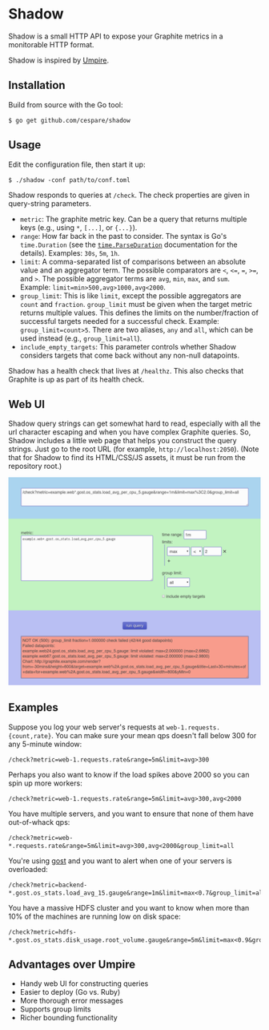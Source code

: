 # Shadow

Shadow is a small HTTP API to expose your Graphite metrics in a monitorable HTTP format.

Shadow is inspired by [Umpire](https://github.com/heroku/umpire).

## Installation

Build from source with the Go tool:

    $ go get github.com/cespare/shadow

## Usage

Edit the configuration file, then start it up:

    $ ./shadow -conf path/to/conf.toml

Shadow responds to queries at `/check`. The check properties are given in query-string parameters.

* `metric`: The graphite metric key. Can be a query that returns multiple keys (e.g., using `*`, `[...]`, or
  `{...}`).
* `range`: How far back in the past to consider. The syntax is Go's `time.Duration` (see the
  [`time.ParseDuration`](http://golang.org/pkg/time/#ParseDuration) documentation for the details). Examples:
  `30s`, `5m`, `1h`.
* `limit`: A comma-separated list of comparisons between an absolute value and an aggregator term. The
  possible comparators are `<`, `<=`, `=`, `>=`, and `>`. The possible aggregator terms are `avg`, `min`,
  `max`, and `sum`. Example: `limit=min>500,avg>1000,avg<2000`.
* `group_limit`: This is like `limit`, except the possible aggregators are `count` and `fraction`.
  `group_limit` must be given when the target metric returns multiple values. This defines the limits on the
  number/fraction of successful targets needed for a successful check. Example: `group_limit=count>5`. There
  are two aliases, `any` and `all`, which can be used instead (e.g., `group_limit=all`).
* `include_empty_targets`: This parameter controls whether Shadow considers targets that come back without
  any non-null datapoints.

Shadow has a health check that lives at `/healthz`. This also checks that Graphite is up as part of its health
check.

## Web UI

Shadow query strings can get somewhat hard to read, especially with all the url character escaping and when
you have complex Graphite queries. So, Shadow includes a little web page that helps you construct the query
strings. Just go to the root URL (for example, `http://localhost:2050`). (Note that for Shadow to find its
HTML/CSS/JS assets, it must be run from the repository root.)

![screenshot](/screenshot.png)

## Examples

Suppose you log your web server's requests at `web-1.requests.{count,rate}`. You can make sure your mean qps
doesn't fall below 300 for any 5-minute window:

    /check?metric=web-1.requests.rate&range=5m&limit=avg>300

Perhaps you also want to know if the load spikes above 2000 so you can spin up more workers:

    /check?metric=web-1.requests.rate&range=5m&limit=avg>300,avg<2000

You have multiple servers, and you want to ensure that none of them have out-of-whack qps:

    /check?metric=web-*.requests.rate&range=5m&limit=avg>300,avg<2000&group_limit=all

You're using [gost](https://github.com/cespare/gost) and you want to alert when one of your servers is
overloaded:

    /check?metric=backend-*.gost.os_stats.load_avg_15.gauge&range=1m&limit=max<0.7&group_limit=all

You have a massive HDFS cluster and you want to know when more than 10% of the machines are running low on
disk space:

    /check?metric=hdfs-*.gost.os_stats.disk_usage.root_volume.gauge&range=5m&limit=max<0.9&group_limit=fraction>0.9

## Advantages over Umpire

* Handy web UI for constructing queries
* Easier to deploy (Go vs. Ruby)
* More thorough error messages
* Supports group limits
* Richer bounding functionality
